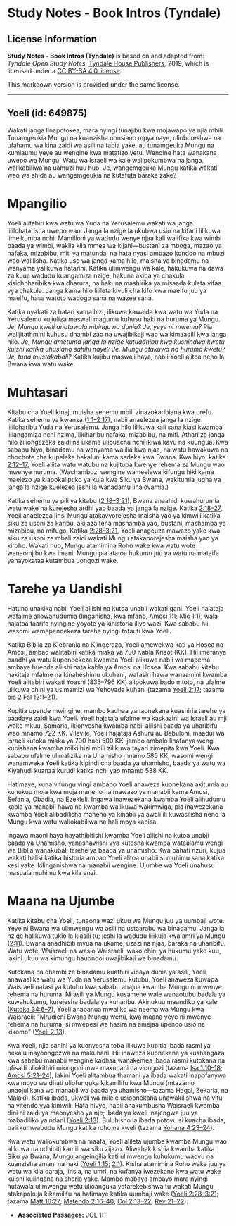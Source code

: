 # Study Notes - Book Intros (Tyndale)

## License Information

**Study Notes - Book Intros (Tyndale)** is based on and adapted from: _Tyndale Open Study Notes_, [Tyndale House Publishers](https://tyndaleopenresources.com/), 2019, which is licensed under a [CC BY-SA 4.0 license](https://creativecommons.org/licenses/by-sa/4.0/legalcode.en).

This markdown version is provided under the same license.



--------------------------------

## Yoeli (id: 649875)

Wakati janga linapotokea, mara nyingi tunajibu kwa mojawapo ya njia mbili. Tunamgeukia Mungu na kuanzisha uhusiano mpya naye, ulioboreshwa na ufahamu wa kina zaidi wa asili na tabia yake, au tunamgeuka Mungu na kumlaumu yeye au wengine kwa matatizo yetu. Wengine hata wanakana uwepo wa Mungu. Watu wa Israeli wa kale walipokumbwa na janga, walikabiliwa na uamuzi huu huo. Je, wangemgeuka Mungu katika wakati wao wa shida au wangemgeukia na kutafuta baraka zake?

Mpangilio
=========

Yoeli alitabiri kwa watu wa Yuda na Yerusalemu wakati wa janga lililohatarisha uwepo wao. Janga la nzige la ukubwa usio na kifani lilikuwa limeikumba nchi. Mamilioni ya wadudu wenye njaa kali walifika kwa wimbi baada ya wimbi, wakila kila mmea wa kijani—bustani za mboga, mazao ya nafaka, mizabibu, miti ya matunda, na hata nyasi ambazo kondoo na mbuzi wao walilisha. Katika uso wa janga kama hilo, maisha ya binadamu na wanyama yalikuwa hatarini. Katika ulimwengu wa kale, hakukuwa na dawa za kuua wadudu kuangamiza nzige, hakuna akiba ya chakula kisichoharibika kwa dharura, na hakuna mashirika ya misaada kuleta vifaa vya chakula. Janga kama hilo lilileta kivuli cha kifo kwa maelfu juu ya maelfu, hasa watoto wadogo sana na wazee sana.

Katika nyakati za hatari kama hizi, ilikuwa kawaida kwa watu wa Yuda na Yerusalemu kujiuliza maswali magumu kuhusu haki na huruma ya Mungu. *Je, Mungu kweli anatawala mbingu na dunia? Je, yeye ni mwema?* Pia walijitathmini kuhusu dhambi zao na uwajibikaji wao wa kimaadili kwa janga hilo. *Je, Mungu ametuma janga la nzige kutuadhibu kwa kushindwa kwetu kuishi katika uhusiano sahihi naye? Je, Mungu atakuwa na huruma kwetu? Je, tuna mustakabali?* Katika kujibu maswali haya, nabii Yoeli alitoa neno la Bwana kwa watu wake.

Muhtasari
=========

Kitabu cha Yoeli kinajumuisha sehemu mbili zinazokaribiana kwa urefu. Katika sehemu ya kwanza ([1:1–2:17](https://ref.ly/Joel1:1-Joel2:17)), nabii anaelezea janga la nzige lililoharibu Yuda na Yerusalemu. Janga hilo lilikuwa kali sana kiasi kwamba liliangamiza nchi nzima, likiharibu nafaka, mizabibu, na miti. Athari za janga hilo ziliongezeka zaidi na ukame uliouacha nchi ikiwa kavu na kuungua. Kwa sababu hiyo, binadamu na wanyama walilia kwa njaa, na watu hawakuwa na chochote cha kupeleka hekaluni kama sadaka kwa Bwana. Kwa hiyo, katika [2:12–17](https://ref.ly/Joel2:12-Joel2:17), Yoeli aliita watu watubu na kujitupa kwenye rehema za Mungu wao mwenye huruma. (Wachambuzi wengine wameelewa kifungu hiki kama maelezo ya kiapokaliptiko ya kuja kwa Siku ya Bwana, wakitumia lugha ya janga la nzige kuelezea jeshi la wanadamu linalovamia.)

Katika sehemu ya pili ya kitabu ([2:18–3:21](https://ref.ly/Joel2:18-Joel3:21)), Bwana anaahidi kuwahurumia watu wake na kurejesha ardhi yao baada ya janga la nzige. Katika [2:18–27](https://ref.ly/Joel2:18-Joel2:27), Yoeli anaelezea jinsi Mungu atakavyorejesha maisha yao ya kimwili katika siku za usoni za karibu, akijaza tena mashamba yao, bustani, mashamba ya mizabibu, na mifugo. Katika [2:28–3:21](https://ref.ly/Joel2:28-Joel3:21), Yoeli anageuza mawazo yake kwa siku za usoni za mbali zaidi wakati Mungu atakaporejesha maisha yao ya kiroho. Wakati huo, Mungu atamimina Roho wake kwa watu wote wanaomjibu kwa imani. Mungu pia atatoa hukumu juu ya watu na mataifa yanayokataa kutambua uongozi wake.

Tarehe ya Uandishi
==================

Hatuna uhakika nabii Yoeli aliishi na kutoa unabii wakati gani. Yoeli hajataja wafalme aliowahudumia (linganisha, kwa mfano, [Amosi 1:1](https://ref.ly/Amos1:1); [Mic 1:1](https://ref.ly/Mic1:1)), wala hajatoa taarifa nyingine yoyote ya kihistoria iliyo wazi. Kwa sababu hii, wasomi wamependekeza tarehe nyingi tofauti kwa Yoeli.

Katika Biblia za Kiebrania na Kiingereza, Yoeli amewekwa kati ya Hosea na Amosi, ambao walitabiri katika miaka ya 700 Kabla Krisot (KK). Hii imefanya baadhi ya watu kupendekeza kwamba Yoeli alikuwa nabii wa mapema ambaye huenda aliishi hata kabla ya Amosi na Hosea. Kwa sababu kitabu hakitaja mfalme na kinaheshimu ukuhani, wafasiri hawa wanaamini kwamba Yoeli alitabiri wakati Yoashi (835–796 KK) alipokuwa bado mtoto, na ufalme ulikuwa chini ya usimamizi wa Yehoyada kuhani (tazama [Yoeli 2:17](https://ref.ly/Joel2:17); tazama pia [2 Fal 12:1–21](https://ref.ly/2Kgs12:1-2Kgs12:21)).

Kupitia upande mwingine, mambo kadhaa yanaonekana kuashiria tarehe ya baadaye zaidi kwa Yoeli. Yoeli hajataja ufalme wa kaskazini wa Israeli au mji wake mkuu, Samaria, ikionyesha kwamba nabii aliishi baada ya uharibifu wao mnamo 722 KK. Vilevile, Yoeli hajataja Ashuru au Babuloni, maadui wa Israeli kutoka miaka ya 700 hadi 500 KK, jambo ambalo linafanya wengi kubishana kwamba milki hizi mbili zilikuwa tayari zimepita kwa Yoeli. Kwa sababu ufalme ulimalizika na Uhamisho mnamo 586 KK, wasomi wengi wanamweka Yoeli katika kipindi cha baada ya uhamisho, baada ya watu wa Kiyahudi kuanza kurudi katika nchi yao mnamo 538 KK.

Hatimaye, kuna vifungu vingi ambapo Yoeli anaweza kuonekana akitumia au kunukuu moja kwa moja maneno na mawazo ya manabii kama Amosi, Sefania, Obadia, na Ezekieli. Ingawa inawezekana kwamba Yoeli alihudumu kabla ya manabii hawa na kwamba walikuwa wakimwiga, pia inawezekana kwamba Yoeli alibadilisha maneno ya kinabii ya awali ili kuwasilisha neno la Mungu kwa watu waliokabiliwa na hali mpya kabisa.

Ingawa maoni haya hayathibitishi kwamba Yoeli aliishi na kutoa unabii baada ya Uhamisho, yanashawishi vya kutosha kwamba wataalamu wengi wa Biblia wanakubali tarehe ya baada ya uhamisho. Kwa bahati nzuri, kujua wakati halisi katika historia ambao Yoeli alitoa unabii si muhimu sana katika kesi yake ikilinganishwa na manabii wengine. Ujumbe wa Yoeli unahusu masuala muhimu kwa kila enzi.

Maana na Ujumbe
===============

Katika kitabu cha Yoeli, tunaona wazi ukuu wa Mungu juu ya uumbaji wote. Yeye ni Bwana wa ulimwengu wa asili na ustaarabu wa binadamu. Janga la nzige halikuwa tukio la kiasili tu; jeshi la wadudu lilikuja kwa amri ya Mungu ([2:11](https://ref.ly/Joel2:11)). Bwana anadhibiti mvua na ukame, uzazi na njaa, baraka na uharibifu. Watu wote, Waisraeli na wasio Waisraeli, wako chini ya hukumu yake kuu, lakini ukuu wa kimungu hauondoi uwajibikaji wa binadamu.

Kutokana na dhambi za binadamu kuathiri vibaya dunia ya asili, Yoeli anawaalika watu wa Yuda na Yerusalemu kutubu. Yoeli anaweza kuwapa Waisraeli nafasi ya kutubu kwa sababu anajua kwamba Mungu ni mwenye rehema na huruma. Ni asili ya Mungu kusamehe wale wanaotubu badala ya kuwahukumu, kurejesha badala ya kuharibu. Akinukuu maandiko ya kale ([Kutoka 34:6–7](https://ref.ly/Exod34:6-Exod34:7)), Yoeli anapanua mwaliko wa neema wa Mungu kwa Waisraeli: “Mrudieni Bwana Mungu wenu, kwa maana yeye ni mwenye rehema na huruma, si mwepesi wa hasira na amejaa upendo usio na kikomo” ([Yoeli 2:13](https://ref.ly/Joel2:13)).

Kwa Yoeli, njia sahihi ya kuonyesha toba ilikuwa kupitia ibada rasmi ya hekalu inayoongozwa na makuhani. Hii inaweza kuonekana ya kushangaza kwa sababu manabii wengine kadhaa wanakemea ibada rasmi kutokana na ufisadi uliokithiri miongoni mwa makuhani na viongozi (tazama [Isa 1:10–18](https://ref.ly/Isa1:10-Isa1:18); [Amosi 5:21–24](https://ref.ly/Amos5:21-Amos5:24)), lakini Yoeli alitambua thamani ya ibada wakati inapofanywa kwa moyo wa dhati uliofunguka kikamilifu kwa Mungu (mtazamo unaojulikana wa manabii wa baada ya uhamisho—tazama Hagai, Zekaria, na Malaki). Katika ibada, ukweli wa milele usioonekana unawakilishwa na vitu na vitendo vya kimwili. Hata hivyo, nabii anakumbusha Waisraeli kwamba dini ni zaidi ya maonyesho ya nje; ibada ya kweli inajengwa juu ya mabadiliko ya ndani ([Yoeli 2:13](https://ref.ly/Joel2:13)). Suluhisho la ibada potovu si kuacha ibada, bali kumwabudu Mungu katika roho na kweli (tazama [Yohana 4:23–24](https://ref.ly/John4:23-John4:24)).

Kwa watu waliokumbwa na maafa, Yoeli alileta ujumbe kwamba Mungu wao alikuwa na udhibiti kamili wa siku zijazo. Aliwahakikishia kwamba katika Siku ya Bwana, Mungu angeingilia kati ulimwengu kuhukumu waovu na kuanzisha amani na haki ([Yoeli 1:15](https://ref.ly/Joel1:15); [2:1](https://ref.ly/Joel2:1)). Kisha atamimina Roho wake juu ya watu wa kila daraja, jinsia, na umri, na kufanya iwezekane kwa watu wake kuishi kulingana na sheria yake. Mambo mabaya ambayo mara nyingi hutawala ulimwengu wetu ulioanguka yatarekebishwa tu wakati Mungu atakapokuja kikamilifu na hatimaye katika uumbaji wake ([Yoeli 2:28–3:21](https://ref.ly/Joel2:28-Joel3:21); tazama [Matt 16:27](https://ref.ly/Matt16:27); [Matendo 2:16–40](https://ref.ly/Acts2:16-Acts2:40); [Col 2:13–22](https://ref.ly/Col2:13-Col2:22); [Rev 21–22](https://ref.ly/Rev21:1-Rev22:21)).

* **Associated Passages:** JOL 1:1

